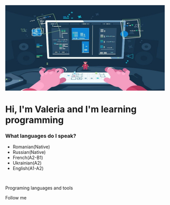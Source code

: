 <img style="background-size: cover;" src="assets/programing.jpg" alt="">
<h1>Hi, I'm Valeria and I'm learning programming</h1>
<h3>What languages do I speak?</h3>
<ul>
        <li>Romanian(Native)</li>
        <li>Russian(Native)</li>
        <li>French(A2-B1)</li>
        <li>Ukrainian(A2)</li>
        <li>English(A1-A2)</li>
</ul>
<br>


Programing languages and tools

Follow me 
